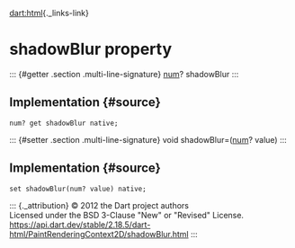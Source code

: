 [dart:html](../../dart-html/dart-html-library){._links-link}

shadowBlur property
===================

::: {#getter .section .multi-line-signature}
[num](../../dart-core/num-class)? shadowBlur
:::

Implementation {#source}
--------------

``` {.language-dart data-language="dart"}
num? get shadowBlur native;
```

::: {#setter .section .multi-line-signature}
void shadowBlur=([num](../../dart-core/num-class)? value)
:::

Implementation {#source}
--------------

``` {.language-dart data-language="dart"}
set shadowBlur(num? value) native;
```

::: {._attribution}
© 2012 the Dart project authors\
Licensed under the BSD 3-Clause \"New\" or \"Revised\" License.\
<https://api.dart.dev/stable/2.18.5/dart-html/PaintRenderingContext2D/shadowBlur.html>
:::
